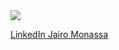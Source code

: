 <a href="https://github.com/desenvolvedorjairomonassa">
  <img align="center" src="https://github-readme-stats.vercel.app/api/top-langs/?username=desenvolvedorjairomonassa&theme=midnight-purple&hide_langs_below=1a&langs_count=10" />
</a>

<a href="https://www.linkedin.com/in/jairomonassa/"> LinkedIn Jairo Monassa</a>
